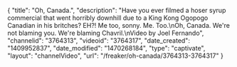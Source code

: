 {
    "title": "Oh, Canada.",
    "description": "Have you ever filmed a hoser syrup commercial that went horribly downhill due to a King Kong Ogopogo Canadian in his britches? EH?! Me too, sonny. Me. Too.\nOh, Canada. We're not blaming you. We're blaming Chavril.\nVideo by Joel Fernando",
    "channelid": "3764313",
    "videoid": "3764317",
    "date_created": "1409952837",
    "date_modified": "1470268184",
    "type": "captivate",
    "layout": "channelVideo",
    "url": "\/freaker\/oh-canada\/3764313-3764317"
}